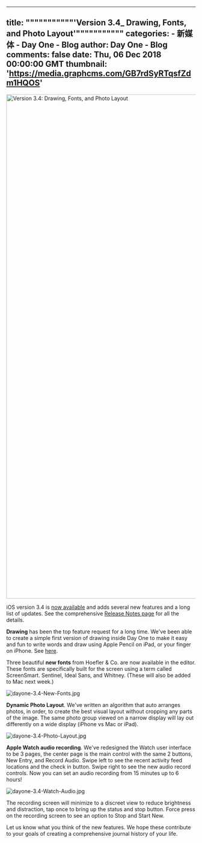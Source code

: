 
---
title: """""""""""'Version 3.4_ Drawing, Fonts, and Photo Layout'"""""""""""
categories: 
    - 新媒体
    - Day One - Blog
author: Day One - Blog
comments: false
date: Thu, 06 Dec 2018 00:00:00 GMT
thumbnail: 'https://media.graphcms.com/GB7rdSyRTqsfZdm1HQOS'
---

<div>   
<img alt="Version 3.4: Drawing, Fonts, and Photo Layout" width="1994" height="1340" src="https://media.graphcms.com/GB7rdSyRTqsfZdm1HQOS" referrerpolicy="no-referrer"><p>iOS version 3.4 is <a href="https://geo.itunes.apple.com/us/app/day-one-2-journal-+-notes/id1044867788?mt=8&at=10lnHI&ct=dayoneappcom">now available</a> and adds several new features and a long list of updates. See the comprehensive <a href="http://help.dayoneapp.com/release-notes/ios-release-notes">Release Notes page</a> for all the details.</p><p><strong>Drawing</strong> has been the top feature request for a long time. We've been able to create a simple first version of drawing inside Day One to make it easy and fun to write words and draw using Apple Pencil on iPad, or your finger on iPhone. See <a href="http://help.dayoneapp.com/tips-and-tutorials/drawing-in-day-one-on-ios">here</a>.</p><p>Three beautiful <strong>new fonts</strong> from Hoefler & Co. are now available in the editor. These fonts are specifically built for the screen using a term called ScreenSmart. Sentinel, Ideal Sans, and Whitney. (These will also be added to Mac next week.)</p><p><img alt="dayone-3.4-New-Fonts.jpg" src="https://media.graphcms.com/2kLaMBwRPuNJbZr6TOaC" referrerpolicy="no-referrer"></p><p><strong>Dynamic Photo Layout</strong>. We've written an algorithm that auto arranges photos, in order, to create the best visual layout without cropping any parts of the image. The same photo group viewed on a narrow display will lay out differently on a wide display (iPhone vs Mac or iPad).</p><p><img alt="dayone-3.4-Photo-Layout.jpg" src="https://media.graphcms.com/tLIBvWNARkuYj1pa5rBF" referrerpolicy="no-referrer"></p><p><strong>Apple Watch audio recording</strong>. We've redesigned the Watch user interface to be 3 pages, the center page is the main control with the same 2 buttons, New Entry, and Record Audio. Swipe left to see the recent activity feed locations and the check in button. Swipe right to see the new audio record controls. Now you can set an audio recording from 15 minutes up to 6 hours!</p><p><img alt="dayone-3.4-Watch-Audio.jpg" src="https://media.graphcms.com/GjNDGq64RvCLRHpjSqji" referrerpolicy="no-referrer"></p><p>The recording screen will minimize to a discreet view to reduce brightness and distraction, tap once to bring up the status and stop button. Force press on the recording screen to see an option to Stop and Start New.</p><p>Let us know what you think of the new features. We hope these contribute to your goals of creating a comprehensive journal history of your life.</p>  
</div>
            